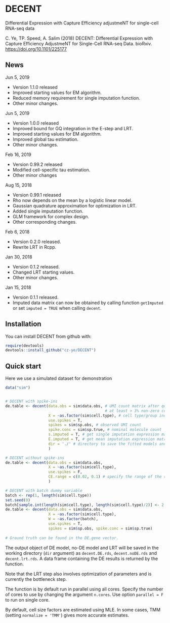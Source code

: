 # DECENT
Differential Expression with Capture Efficiency adjustmeNT for single-cell RNA-seq data

C. Ye, TP. Speed, A. Salim (2018) DECENT: Differential Expression with Capture Efficiency AdjustmeNT for Single-Cell RNA-seq Data. bioRxiv. https://doi.org/10.1101/225177

## News
Jun 5, 2019
* Version 1.1.0 released
* Improved starting values for EM algorithm.
* Reduced memory requirement for single imputation function.
* Other minor changes.

Jun 5, 2019
* Version 1.0.0 released
* Improved bound for GQ integration in the E-step and LRT.
* Improved starting values for EM algorithm.
* Improved global tau estimation.
* Other minor changes.


Feb 16, 2019
* Version 0.99.2 released
* Modified cell-specific tau estimation.
* Other minor changes

Aug 15, 2018
* Version 0.99.1 released
* Rho now depends on the mean by a logistic linear model.
* Gaussian quadrature approximation for optimization in LRT.
* Added single imputation function.
* GLM framework for complex design.
* Other corresponding changes.

Feb 6, 2018
* Version 0.2.0 released.
* Rewrite LRT in Rcpp.

Jan 30, 2018
* Version 0.1.2 released.
* Changed LRT starting values.
* Other minor changes.

Jan 15, 2018
* Version 0.1.1 released.
* Imputed data matrix can now be obtained by calling function `getImputed` or set `imputed = TRUE` when calling `decent`.

## Installation

You can install DECENT from github with:

```R
require(devtools)
devtools::install_github("cz-ye/DECENT")
```

## Quick start

Here we use a simulated dataset for demonstration


```R
data("sim")


# DECENT with spike-ins
de.table <- decent(data.obs = sim$data.obs, # UMI count matrix after quality control
                                            # at least > 3% non-zero counts for each cell and > 5 non-zero counts for each gene
                   X = ~as.factor(sim$cell.type), # cell type/group indicator
                   use.spikes = T, 
                   spikes = sim$sp.obs, # observed UMI count
                   spike.conc = sim$sp.true, # nominal molecule count
                   s.imputed = T, # get single imputation expression matrix
                   E.imputed = T, # get mean imputation expression matrix
                   dir = './' # directory to save the fitted models and imputed data matrices.
                   )

# DECENT without spike-ins
de.table <- decent(data.obs = sim$data.obs,
                   X = ~as.factor(sim$cell.type), 
                   use.spikes = F,
                   CE.range = c(0.02, 0.1) # specify the range of the ranked random capture efficiency
                   )

# DECENT with batch dummy variable
batch <- rep(1, length(sim$cell.type))
set.seed(0)
batch[sample.int(length(sim$cell.type), length(sim$cell.type)/2)] <- 2 # randomly split into 2 batches just for demonstration
de.table <- decent(data.obs = sim$data.obs, 
                   X = ~as.factor(sim$cell.type), 
                   W = ~as.factor(batch),
                   use.spikes = T,
                   spikes = sim$sp.obs, spike.conc = sim$sp.true)
                   
# Ground truth can be found in the DE.gene vector.
```
The output object of DE model, no-DE model and LRT will be saved in the working directory (```dir``` argument) as ```decent.DE.rds```, ```decent.noDE.rds``` and ```decent.lrt.rds```. A data frame containing the DE results is returned by the function.

Note that the LRT step also involves optimization of parameters and is currently the bottleneck step.

The function is by default run in parallel using all cores. Specify the number of cores to use by changing the argument ```n.cores```. Use option ```parallel = F``` to run on single core.

By default, cell size factors are estimated using MLE. In some cases, TMM (setting ```normalize = 'TMM'```) gives more accurate estimates.
